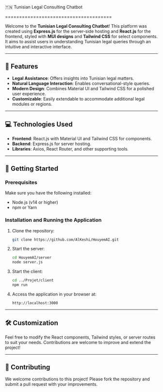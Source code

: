 🇹🇳 Tunisian Legal Consulting Chatbot

======================================

Welcome to the **Tunisian Legal Consulting Chatbot**! This platform was created using **Express.js** for the server-side hosting and **React.js** for the frontend, styled with **MUI designs** and **Tailwind CSS** for select components. It aims to assist users in understanding Tunisian legal queries through an intuitive and interactive interface.

* * *

🌟 Features
-----------

* **Legal Assistance**: Offers insights into Tunisian legal matters.
* **Natural Language Interaction**: Enables conversational-style queries.
* **Modern Design**: Combines Material UI and Tailwind CSS for a polished user experience.
* **Customizable**: Easily extendable to accommodate additional legal modules or regions.

* * *

💻 Technologies Used
--------------------

* **Frontend**: React.js with Material UI and Tailwind CSS for components.
* **Backend**: Express.js for server hosting.
* **Libraries**: Axios, React Router, and other supporting tools.

* * *

🚀 Getting Started
------------------

### Prerequisites

Make sure you have the following installed:

* Node.js (v14 or higher)
* npm or Yarn

### Installation and Running the Application

1. Clone the repository:

   ```bash
   git clone https://github.com/AlKeshi/HouyemAI.git
   ```

2. Start the server:

   ```bash
   cd HouyemAI/server
   node server.js
   ```

3. Start the client:

   ```bash
   cd ../Projet/client
   npm run
   ```

4. Access the application in your browser at:

   ```
   http://localhost:3000
   ```

* * *

🛠️ Customization
-----------------

Feel free to modify the React components, Tailwind styles, or server routes to suit your needs. Contributions are welcome to improve and extend the project!

* * *

🤝 Contributing
---------------

We welcome contributions to this project! Please fork the repository and submit a pull request with your improvements.

